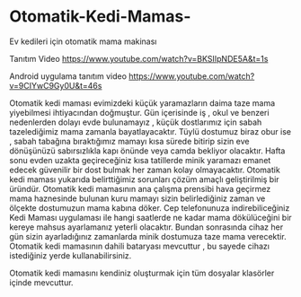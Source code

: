 # Otomatik-Kedi-Mamas-
Ev kedileri için otomatik mama makinası

Tanıtım Video   https://www.youtube.com/watch?v=BKSIIpNDE5A&t=1s

Android uygulama tanıtım video  https://www.youtube.com/watch?v=9CIYwC9Gy0U&t=46s

Otomatik kedi maması evimizdeki küçük yaramazların daima taze mama yiyebilmesi ihtiyacından doğmuştur. 
Gün içerisinde iş , okul ve benzeri nedenlerden dolayı evde bulunamayız , küçük dostlarımız için sabah tazelediğimiz mama zamanla bayatlayacaktır. 
Tüylü dostumuz biraz obur ise , sabah tabağına bıraktığımız mamayı kısa sürede bitirip sizin eve dönüşünüzü sabırsızlıkla kapı önünde veya camda bekliyor olacaktır. 
Hafta sonu evden uzakta geçireceğiniz kısa tatillerde minik yaramazı emanet edecek güvenilir bir dost bulmak her zaman kolay olmayacaktır.
Otomatik kedi maması yukarıda belirttiğimiz sorunları çözüm amaçlı geliştirilmiş bir üründür.
Otomatik kedi mamasının ana çalışma prensibi hava geçirmez mama haznesinde bulunan kuru mamayı sizin belirlediğiniz zaman ve ölçekte dostumuzun mama kabına döker.
Cep telefonunuza indirebiliceğiniz Kedi Maması uygulaması ile hangi saatlerde ne kadar mama dökülüceğini bir kereye mahsus ayarlamanız yeterli olacaktır. 
Bundan sonrasında cihaz her gün sizin ayarladığınız zamanlarda minik dostumuza taze mama verecektir.
Otomatik kedi mamasının dahili bataryası mevcuttur , bu sayede cihazı istediğiniz yerde kullanabilirsiniz. 

Otomatik kedi mamasını kendiniz oluşturmak için tüm dosyalar klasörler içinde mevcuttur.



